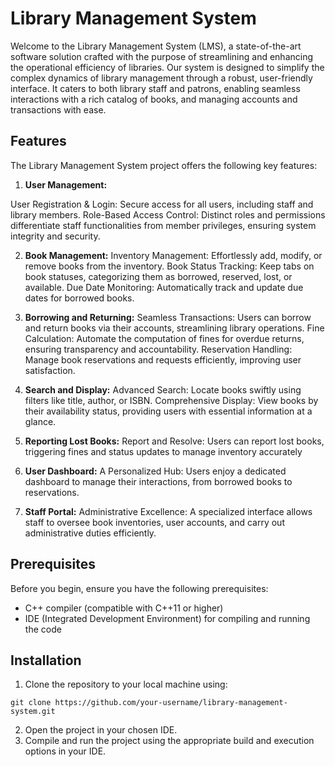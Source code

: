 # Library Management System

Welcome to the Library Management System (LMS), a state-of-the-art software solution crafted with the purpose of streamlining and enhancing the operational efficiency of libraries. Our system is designed to simplify the complex dynamics of library management through a robust, user-friendly interface. It caters to both library staff and patrons, enabling seamless interactions with a rich catalog of books, and managing accounts and transactions with ease.

## Features

The Library Management System project offers the following key features:

1. **User Management:**

User Registration & Login: Secure access for all users, including staff and library members.
Role-Based Access Control: Distinct roles and permissions differentiate staff functionalities from member privileges, ensuring system integrity and security.

2. **Book Management:**
Inventory Management: Effortlessly add, modify, or remove books from the inventory.
Book Status Tracking: Keep tabs on book statuses, categorizing them as borrowed, reserved, lost, or available.
Due Date Monitoring: Automatically track and update due dates for borrowed books.

4. **Borrowing and Returning:**
Seamless Transactions: Users can borrow and return books via their accounts, streamlining library operations.
Fine Calculation: Automate the computation of fines for overdue returns, ensuring transparency and accountability.
Reservation Handling: Manage book reservations and requests efficiently, improving user satisfaction.

5. **Search and Display:**
Advanced Search: Locate books swiftly using filters like title, author, or ISBN.
Comprehensive Display: View books by their availability status, providing users with essential information at a glance.

6. **Reporting Lost Books:**
Report and Resolve: Users can report lost books, triggering fines and status updates to manage inventory accurately

7. **User Dashboard:**
A Personalized Hub: Users enjoy a dedicated dashboard to manage their interactions, from borrowed books to reservations.

8. **Staff Portal:**
Administrative Excellence: A specialized interface allows staff to oversee book inventories, user accounts, and carry out administrative duties efficiently.

## Prerequisites

Before you begin, ensure you have the following prerequisites:

- C++ compiler (compatible with C++11 or higher)
- IDE (Integrated Development Environment) for compiling and running the code

## Installation

1. Clone the repository to your local machine using:
```
git clone https://github.com/your-username/library-management-system.git
`````
2. Open the project in your chosen IDE.
3. Compile and run the project using the appropriate build and execution options in your IDE.
